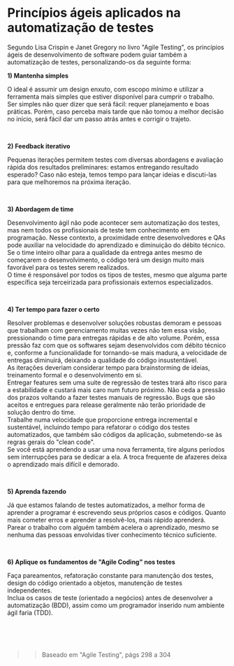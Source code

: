 <h1>Princípios ágeis aplicados na automatização de testes</h1>

<p>
  Segundo Lisa Crispin e Janet Gregory no livro "Agile Testing", os princípios ágeis de desenvolvimento de software podem guiar também a automatização de testes, personalizando-os da seguinte forma: 
</p>


<strong>1) Mantenha simples</strong>
<p>
  O ideal é assumir um design enxuto, com escopo mínimo e utilizar a ferramenta mais simples que estiver disponível para cumprir o trabalho. 
  <br />
  Ser simples não quer dizer que será fácil: requer planejamento e boas práticas. Porém, caso perceba mais tarde que não tomou a melhor decisão no início, será fácil dar um passo atrás antes e corrigir o trajeto. 
</p>
<br />

<strong>2) Feedback iterativo</strong>
<p>
  Pequenas iterações permitem testes com diversas abordagens e avaliação rápida dos resultados preliminares: estamos entregando resultado esperado? Caso não esteja, temos tempo para lançar ideias e discuti-las para que melhoremos na próxima iteração. 
</p>
<br />

<strong>3) Abordagem de time</strong>
<p>
  Desenvolvimento ágil não pode acontecer sem automatização dos testes, mas nem todos os profissionais de teste tem conhecimento em programação. Nesse contexto, a proximidade entre desenvolvedores e QAs pode auxiliar na velocidade do aprendizado e diminuição do débito técnico. 
  <br />
  Se o time inteiro olhar para a qualidade da entrega antes mesmo de começarem o desenvolvimento, o código terá um design muito mais favorável para os testes serem realizados. 
  <br />
  O time é responsável por todos os tipos de testes, mesmo que alguma parte específica seja terceirizada para profissionais externos especializados. 
</p>
<br />

<strong>4) Ter tempo para fazer o certo</strong>
<p>
  Resolver problemas e desenvolver soluções robustas demoram e pessoas que trabalham com gerenciamento muitas vezes não tem essa visão, pressionando o time para entregas rápidas e de alto volume. Porém, essa pressão faz com que os softwares sejam desenvolvidos com débito técnico e, conforme a funcionalidade for tornando-se mais madura, a velocidade de entregas diminuirá, deixando a qualidade do código insustentável. 
  <br />
  As iterações deveriam considerar tempo para brainstorming de ideias, treinamento formal e o desenvolvimento em si.  
  <br />
  Entregar features sem uma suite de regressão de testes trará alto risco para a estabilidade e custará mais caro num futuro próximo. Não ceda a pressão dos prazos voltando a fazer testes manuais de regressão. Bugs que são aceitos e entregues para release geralmente não terão prioridade de solução dentro do time. 
  <br />
  Trabalhe numa velocidade que proporcione entrega incremental e sustentável, incluindo tempo para refatorar o código dos testes automatizados, que também são códigos da aplicação, submetendo-se às regras gerais do "clean code". 
  <br />
  Se você está aprendendo a usar uma nova ferramenta, tire alguns períodos sem interrupções para se dedicar a ela. A troca frequente de afazeres deixa o aprendizado mais difícil e demorado. 
</p>
<br />

<strong>5) Aprenda fazendo</strong>
<p>
  Já que estamos falando de testes automatizados, a melhor forma de aprender a programar é escrevendo seus próprios casos e códigos. Quanto mais cometer erros e aprender a resolvê-los, mais rápido aprenderá. 
  <br />
  Parear o trabalho com alguém também acelera o aprendizado, mesmo se nenhuma das pessoas envolvidas tiver conhecimento técnico suficiente. 
</p>
<br />

<strong>6) Aplique os fundamentos de "Agile Coding" nos testes</strong>
<p>
  Faça pareamentos, refatoração constante para manutenção dos testes, design do código orientado a objetos, manutenção de testes independentes. 
  <br />
  Inclua os casos de teste (orientado a negócios) antes de desenvolver a automatização (BDD), assim como um programador inserido num ambiente ágil faria (TDD). 
</p>
 
<br /> <br /> <br />

>> Baseado em "Agile Testing", págs 298 a 304 